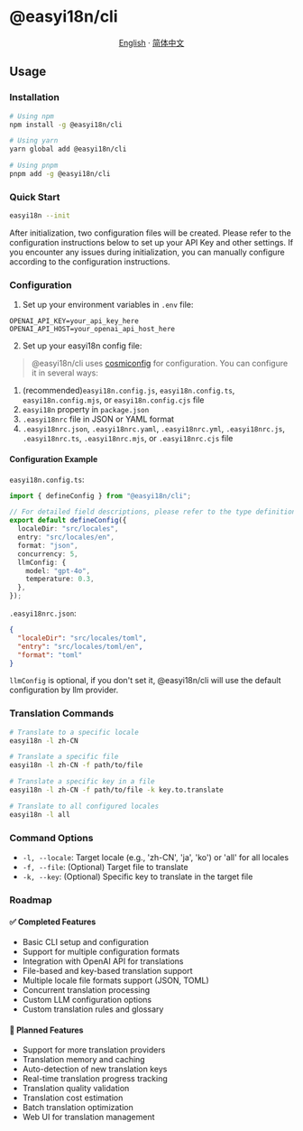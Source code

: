 # @easyi18n/cli

<p align="center">
  <a href="https://github.com/dairui1/easy-i18n-cli/blob/main/README.md"><u>English</u></a>
  ·
  <a href="https://github.com/dairui1/easy-i18n-cli/blob/main/README_CN.md"><u>简体中文</u></a>
</p>

## Usage

### Installation

```bash
# Using npm
npm install -g @easyi18n/cli

# Using yarn
yarn global add @easyi18n/cli

# Using pnpm
pnpm add -g @easyi18n/cli
```

### Quick Start

```bash
easyi18n --init
```

After initialization, two configuration files will be created. Please refer to the configuration instructions below to set up your API Key and other settings. If you encounter any issues during initialization, you can manually configure according to the configuration instructions.

### Configuration

1. Set up your environment variables in `.env` file:

```env
OPENAI_API_KEY=your_api_key_here
OPENAI_API_HOST=your_openai_api_host_here
```

2. Set up your easyi18n config file:
> @easyi18n/cli uses [cosmiconfig](https://github.com/davidtheclark/cosmiconfig) for configuration. You can configure it in several ways:

1. (recommended)`easyi18n.config.js`, `easyi18n.config.ts`, `easyi18n.config.mjs`, or `easyi18n.config.cjs` file
2. `easyi18n` property in `package.json`
3. `.easyi18nrc` file in JSON or YAML format
4. `.easyi18nrc.json`, `.easyi18nrc.yaml`, `.easyi18nrc.yml`, `.easyi18nrc.js`, `.easyi18nrc.ts`, `.easyi18nrc.mjs`, or `.easyi18nrc.cjs` file

#### Configuration Example
`easyi18n.config.ts`:
```ts
import { defineConfig } from "@easyi18n/cli";

// For detailed field descriptions, please refer to the type definitions
export default defineConfig({
  localeDir: "src/locales",
  entry: "src/locales/en",
  format: "json",
  concurrency: 5,
  llmConfig: {
    model: "gpt-4o",
    temperature: 0.3,
  },
});
```

`.easyi18nrc.json`:
```json
{
  "localeDir": "src/locales/toml",
  "entry": "src/locales/toml/en",
  "format": "toml"
}
```

`llmConfig` is optional, if you don't set it, @easyi18n/cli will use the default configuration by llm provider.

### Translation Commands

```bash
# Translate to a specific locale
easyi18n -l zh-CN

# Translate a specific file
easyi18n -l zh-CN -f path/to/file

# Translate a specific key in a file
easyi18n -l zh-CN -f path/to/file -k key.to.translate

# Translate to all configured locales
easyi18n -l all
```

### Command Options

- `-l, --locale`: Target locale (e.g., 'zh-CN', 'ja', 'ko') or 'all' for all locales
- `-f, --file`: (Optional) Target file to translate
- `-k, --key`: (Optional) Specific key to translate in the target file

### Roadmap

#### ✅ Completed Features
- Basic CLI setup and configuration
- Support for multiple configuration formats
- Integration with OpenAI API for translations
- File-based and key-based translation support
- Multiple locale file formats support (JSON, TOML)
- Concurrent translation processing
- Custom LLM configuration options
- Custom translation rules and glossary

#### 🚀 Planned Features
- Support for more translation providers
- Translation memory and caching
- Auto-detection of new translation keys
- Real-time translation progress tracking
- Translation quality validation
- Translation cost estimation
- Batch translation optimization
- Web UI for translation management
